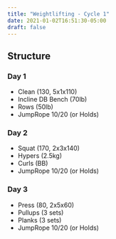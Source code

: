 ```yaml
---
title: "Weightlifting - Cycle 1"
date: 2021-01-02T16:51:30-05:00
draft: false
---
```


## Structure

### Day 1
* Clean (130, 5x1x110)
* Incline DB Bench (70lb)
* Rows (50lb)
* JumpRope 10/20 (or Holds)

### Day 2
* Squat (170, 2x3x140)
* Hypers (2.5kg)
* Curls (BB)
* JumpRope 10/20 (or Holds)

### Day 3
* Press (80, 2x5x60)
* Pullups (3 sets)
* Planks (3 sets)
* JumpRope 10/20 (or Holds)
